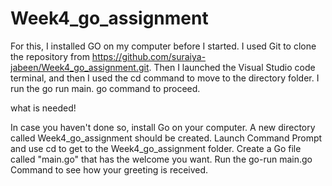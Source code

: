 # Week4_go_assignment

For this, I installed GO on my computer before I started.
I used Git to clone the repository from https://github.com/suraiya-jabeen/Week4_go_assignment.git.
Then I launched the Visual Studio code terminal, and then I used the cd command to move to the directory folder.
I run the go run main. go command to proceed.

what is needed!

In case you haven't done so, install Go on your computer.
A new directory called Week4_go_assignment should be created.
Launch Command Prompt and use cd to get to the Week4_go_assignment folder.
Create a Go file called "main.go" that has the welcome you want.
Run the go-run main.go Command to see how your greeting is received. 
